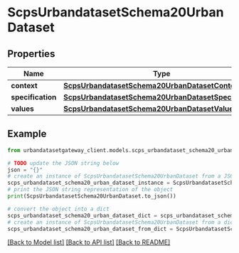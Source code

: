 # ScpsUrbandatasetSchema20UrbanDataset


## Properties

Name | Type | Description | Notes
------------ | ------------- | ------------- | -------------
**context** | [**ScpsUrbandatasetSchema20UrbanDatasetContext**](ScpsUrbandatasetSchema20UrbanDatasetContext.md) |  | 
**specification** | [**ScpsUrbandatasetSchema20UrbanDatasetSpecification**](ScpsUrbandatasetSchema20UrbanDatasetSpecification.md) |  | 
**values** | [**ScpsUrbandatasetSchema20UrbanDatasetValues**](ScpsUrbandatasetSchema20UrbanDatasetValues.md) |  | 

## Example

```python
from urbandatasetgateway_client.models.scps_urbandataset_schema20_urban_dataset import ScpsUrbandatasetSchema20UrbanDataset

# TODO update the JSON string below
json = "{}"
# create an instance of ScpsUrbandatasetSchema20UrbanDataset from a JSON string
scps_urbandataset_schema20_urban_dataset_instance = ScpsUrbandatasetSchema20UrbanDataset.from_json(json)
# print the JSON string representation of the object
print(ScpsUrbandatasetSchema20UrbanDataset.to_json())

# convert the object into a dict
scps_urbandataset_schema20_urban_dataset_dict = scps_urbandataset_schema20_urban_dataset_instance.to_dict()
# create an instance of ScpsUrbandatasetSchema20UrbanDataset from a dict
scps_urbandataset_schema20_urban_dataset_from_dict = ScpsUrbandatasetSchema20UrbanDataset.from_dict(scps_urbandataset_schema20_urban_dataset_dict)
```
[[Back to Model list]](../README.md#documentation-for-models) [[Back to API list]](../README.md#documentation-for-api-endpoints) [[Back to README]](../README.md)


